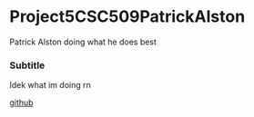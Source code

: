 # Project5CSC509PatrickAlston
Patrick Alston
doing what he does best

### Subtitle
Idek what im doing rn

[github](https://www.github.com)
